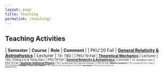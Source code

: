 ```yaml
---
layout: page
title: Teaching
permalink: /teaching/
---
```


<style>
table {
  font-family: arial, sans-serif;
  border-collapse: collapse;
  width: 100%;
}

td, th {
  border: 1px solid #dddddd;
  text-align: left;
  padding: 8px;
}

tr:nth-child(odd) {
  background-color: #dddddd;
}
</style>

## Teaching Activities

| **Semester** | **Course** | **Role** | **Comment** | 
| PKU'20 Fall | [**General Relativity & Astrophysics**](gr20/gr20) | Lecturer | <small>TA: TBD |
| PKU'19 Fall | [**Theoretical Mechanics**](thmech19/thmech19) | Lecturer | <small>TAs: Chang Liu & Yong Gao |
| PKU'19 Fall | [**General Relativity & Astrophysics**](gr19/gr19) | Lecturer | <small>TA: Xionghui Cao |
| PKU'13 Fall | [**Quantum Statistical Physics**](qsp2013/qsp2013.html) | TA | <small>lectured by Prof. Ryuichi Shindou |
| PKU'10 Fall | **What is Science?** | TA | <small>lectured by Prof. Yi Rao |
| PKU'10 Spring | **Probability Theory and Statistics** | TA | <small>lectured by Prof. Zhenxi Dong |
| PKU'10 Fall | **Linear Algebra** | TA | <small>lectured by Prof. Maoying Tian;<br>**Excellent TA** Award |
